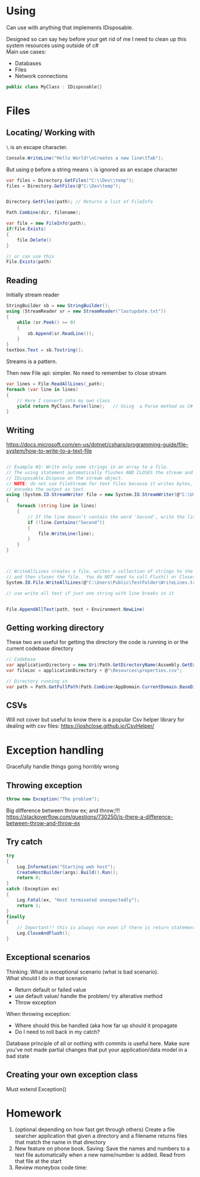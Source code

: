 # Using
Can use with anything that implements IDisposable.  

Designed so can say hey before your get rid of me I need to clean up this system resources using outside of c#  
Main use cases:
- Databases
- Files
- Network connections

```csharp
public class MyClass : IDisposable{}
```

# Files

## Locating/ Working with
`\` is an escape character. 
```csharp
Console.WriteLine("Hello World!\nCreates a new line\tTab");
```
But using `@` before a string means `\` is ignored as an escape character
```csharp
var files = Directory.GetFiles("C:\\Dev\\temp");
files = Directory.GetFiles(@"C:\Dev\temp");


Directory.GetFiles(path); // Returns a list of FileInfo

Path.Combine(dir, filename);

var file = new FileInfo(path);
if(file.Exists)
{
	file.Delete()
}

// or can use this
File.Exists(path)
```


## Reading
Initially stream reader  
```csharp
StringBuilder sb = new StringBuilder();
using (StreamReader sr = new StreamReader("lastupdate.txt")) 
{
    while (sr.Peek() >= 0) 
    {
        sb.Append(sr.ReadLine());
    }
}
textbox.Text = sb.Tostring();
```

Streams is a pattern. 


Then new File api: simpler. No need to remember to close stream
```csharp
var lines = File.ReadAllLines(_path);
foreach (var line in lines)
{
	// Here I convert into my own class
	yield return MyClass.Parse(line);   // Using  a Parse method as C# way of converting text to object. Could have just done through constructor but constructors throwing exceptions is a bit contraverious. I'm for it (You should not be allowed to create a class in a bad state) but some ppl are against it.
}

```


## Writing
https://docs.microsoft.com/en-us/dotnet/csharp/programming-guide/file-system/how-to-write-to-a-text-file

```csharp

// Example #3: Write only some strings in an array to a file.
// The using statement automatically flushes AND CLOSES the stream and calls
// IDisposable.Dispose on the stream object.
// NOTE: do not use FileStream for text files because it writes bytes, but StreamWriter
// encodes the output as text.
using (System.IO.StreamWriter file = new System.IO.StreamWriter(@"C:\Users\Public\TestFolder\WriteLines2.txt"))
{
	foreach (string line in lines)
	{
		// If the line doesn't contain the word 'Second', write the line to the file.
		if (!line.Contains("Second"))
		{
			file.WriteLine(line);
		}
	}
}



// WriteAllLines creates a file, writes a collection of strings to the file,
// and then closes the file.  You do NOT need to call Flush() or Close().
System.IO.File.WriteAllLines(@"C:\Users\Public\TestFolder\WriteLines.txt", lines);

// use write all text if just one string with line breaks in it


File.AppendAllText(path, text + Environment.NewLine)


```

## Getting working directory
These two are useful for getting the directory the code is running in or the current codebase directory
```csharp
// Codebase
var applicationDirectory = new Uri(Path.GetDirectoryName(Assembly.GetExecutingAssembly().CodeBase)).LocalPath;
var fileLoc = applicationDirectory + @"\Resources\properties.csv";

// Directory running in
var path = Path.GetFullPath(Path.Combine(AppDomain.CurrentDomain.BaseDirectory, "..", "..", "..", "TestData", "Output"));
```

## CSVs
Will not cover but useful to know there is a popular Csv helper library for dealing with csv files: https://joshclose.github.io/CsvHelper/

# Exception handling

Gracefully handle things going horribly wrong

## Throwing exception
```csharp
throw new Exception("The problem");
```

Big difference between throw ex; and throw;!!!  
https://stackoverflow.com/questions/730250/is-there-a-difference-between-throw-and-throw-ex


## Try catch
```csharp
try
{
	Log.Information("Starting web host");
	CreateHostBuilder(args).Build().Run();
	return 0;
}
catch (Exception ex)
{
	Log.Fatal(ex, "Host terminated unexpectedly");
	return 1;
}
finally
{
	// Important!! this is always run even if there is return statement (will get run before return)
	Log.CloseAndFlush();
}
```

## Exceptional scenarios
Thinking: What is exceptional scenario (what is bad scenario).  
What should I do in that scenario
- Return default or failed value
- use default value/ handle the problem/ try alterative method
- Throw exception

When throwing exception:
- Where should this be handled (aka how far up should it propagate
- Do I need to roll back in my catch?

Database principle of all or nothing with commits is useful here. Make sure you've not made partial changes that put your application/data model in a bad state


## Creating your own exception class
Must extend Exception()


# Homework
1. (optional depending on how fast get through others) Create a file searcher application that given a directory and a filename returns files that match the name in that directory
2. New feature on phone book. Saving: Save the names and numbers to a text file automatically when a new name/number is added. Read from that file at the start
3. Review moneybox code time: 



